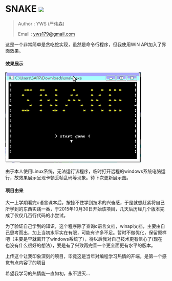 # SNAKE ![](https://img.shields.io/badge/version-1.0-519dd9.svg)

> Author : YWS (严伟森)
>
> Email : yws179@gmail.com

这是一个非常简单是贪吃蛇实现，虽然是命令行程序，但我使用WIN API加入了界面效果。

#### 效果展示

![snake](./screenshot/snake.gif)

由于本人使用Linux系统，无法运行该程序，临时打开远程的windows系统电脑运行，故效果展示呈现卡顿丢帧乱码等现象。待下次更新展示图。



#### 项目由来

大一上学期看完c语言课本后，按捺不住学到技术的兴奋感，于是就想赶紧将自己所学到的东西实践一番，于2015年10月30日开始该项目，几天后历经几个版本完成了仅仅几百行代码的小尝试。

为了验证自己学到的知识，这个程序除了查询c语言文档，winapi文档，主要由自己思考而出，加上当初水平实在有限，可能有许多不足。暂时不做优化，保留原样吧（主要是早就离开了windows系统了），待以后我对自己技术更有信心了(现在也没有什么很好的想法），要是有了兴致再完善一个更全面更有水平的版本。

上传这个让我印象深刻的项目，毕竟这是当年对编程学习热情的开端，是第一个感觉有点内容了的项目

希望我学习的热情能一直如初，永不泯灭…
